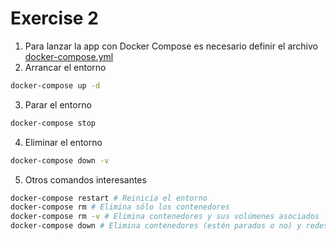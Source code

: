 # Exercise 2

1. Para lanzar la app con Docker Compose es necesario definir el archivo [docker-compose.yml](./docker-compose.yml)
2. Arrancar el entorno
```bash
docker-compose up -d
```
3. Parar el entorno
```bash
docker-compose stop
```
4. Eliminar el entorno
```bash
docker-compose down -v
```
5. Otros comandos interesantes
```bash
docker-compose restart # Reinicia el entorno
docker-compose rm # Elimina sólo los contenedores
docker-compose rm -v # Elimina contenedores y sus volúmenes asociados
docker-compose down # Elimina contenedores (estén parados o no) y redes
```
